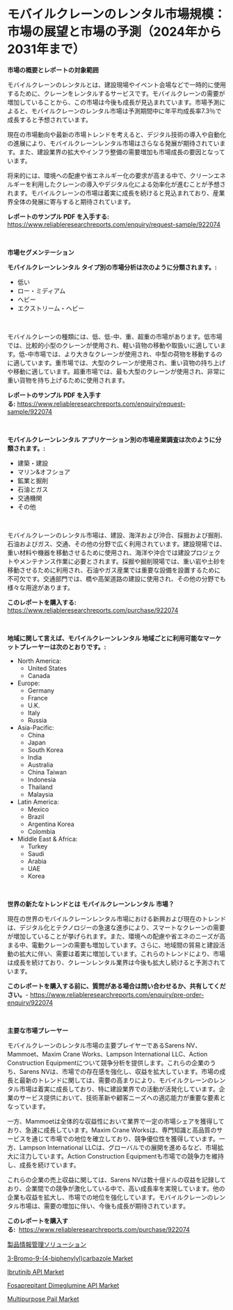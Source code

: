 <p><h1>モバイルクレーンのレンタル市場規模：市場の展望と市場の予測（2024年から2031年まで）</h1></p><p><strong>市場の概要とレポートの対象範囲</strong></p>
<p><p>モバイルクレーンのレンタルとは、建設現場やイベント会場などで一時的に使用するために、クレーンをレンタルするサービスです。モバイルクレーンの需要が増加していることから、この市場は今後も成長が見込まれています。市場予測によると、モバイルクレーンのレンタル市場は予測期間中に年平均成長率7.3％で成長すると予想されています。</p><p>現在の市場動向や最新の市場トレンドを考えると、デジタル技術の導入や自動化の進展により、モバイルクレーンレンタル市場はさらなる発展が期待されています。また、建設業界の拡大やインフラ整備の需要増加も市場成長の要因となっています。</p><p>将来的には、環境への配慮や省エネルギー化の要求が高まる中で、クリーンエネルギーを利用したクレーンの導入やデジタル化による効率化が進むことが予想されます。モバイルクレーンの市場は着実に成長を続けると見込まれており、産業界全体の発展に寄与すると期待されています。</p></p>
<p><strong>レポートのサンプル PDF を入手する:</strong> <a href="https://www.reliableresearchreports.com/enquiry/request-sample/922074">https://www.reliableresearchreports.com/enquiry/request-sample/922074</a></p>
<p>&nbsp;</p>
<p><strong>市場セグメンテーション</strong></p>
<p><strong>モバイルクレーンレンタル タイプ別の市場分析は次のように分類されます。:</strong></p>
<p><ul><li>低い</li><li>ロー・ミディアム</li><li>ヘビー</li><li>エクストリーム・ヘビー</li></ul></p>
<p>&nbsp;</p>
<p><p>モバイルクレーンの種類には、低、低-中、重、超重の市場があります。低市場では、比較的小型のクレーンが使用され、軽い貨物の移動や取扱いに適しています。低-中市場では、より大きなクレーンが使用され、中型の荷物を移動するのに適しています。重市場では、大型のクレーンが使用され、重い貨物の持ち上げや移動に適しています。超重市場では、最も大型のクレーンが使用され、非常に重い貨物を持ち上げるために使用されます。</p></p>
<p><strong>レポートのサンプル PDF を入手する:</strong>&nbsp;<a href="https://www.reliableresearchreports.com/enquiry/request-sample/922074">https://www.reliableresearchreports.com/enquiry/request-sample/922074</a></p>
<p>&nbsp;</p>
<p><strong> モバイルクレーンレンタル アプリケーション別の市場産業調査は次のように分類されます。:</strong></p>
<p><ul><li>建築・建設</li><li>マリン&オフショア</li><li>鉱業と掘削</li><li>石油とガス</li><li>交通機関</li><li>その他</li></ul></p>
<p>&nbsp;</p>
<p><p>モバイルクレーンのレンタル市場は、建設、海洋および沖合、採掘および掘削、石油およびガス、交通、その他の分野で広く利用されています。建設現場では、重い材料や機器を移動させるために使用され、海洋や沖合では建設プロジェクトやメンテナンス作業に必要とされます。採掘や掘削現場では、重い岩や土砂を移動させるために利用され、石油やガス産業では重要な設備を設置するために不可欠です。交通部門では、橋や高架道路の建設に使用され、その他の分野でも様々な用途があります。</p></p>
<p><strong>このレポートを購入する:</strong>&nbsp; <a href="https://www.reliableresearchreports.com/purchase/922074">https://www.reliableresearchreports.com/purchase/922074</a></p>
<p>&nbsp;</p>
<p><strong>地域に関して言えば、モバイルクレーンレンタル 地域ごとに利用可能なマーケットプレーヤーは次のとおりです。:</strong></p>
<p><ul>
    <li>
        North America:
        <ul>
            <li>United States</li>
            <li>Canada</li>
        </ul>
    </li>
    <li>
        Europe:
        <ul>
            <li>Germany</li>
            <li>France</li>
            <li>U.K.</li>
            <li>Italy</li>
            <li>Russia</li>
        </ul>
    </li>
    <li>
        Asia-Pacific:
        <ul>
            <li>China</li>
            <li>Japan</li>
            <li>South Korea</li>
            <li>India</li>
            <li>Australia</li>
            <li>China Taiwan</li>
            <li>Indonesia</li>
            <li>Thailand</li>
            <li>Malaysia</li>
        </ul>
    </li>
    <li>
        Latin America:
        <ul>
            <li>Mexico</li>
            <li>Brazil</li>
            <li>Argentina Korea</li>
            <li>Colombia</li>
        </ul>
    </li>
    <li>
        Middle East & Africa:
        <ul>
            <li>Turkey</li>
            <li>Saudi</li>
            <li>Arabia</li>
            <li>UAE</li>
            <li>Korea</li>
        </ul>
    </li>
    </ul></p>
<p>&nbsp;</p>
<p><strong>世界の新たなトレンドとは モバイルクレーンレンタル 市場？</strong></p>
<p><p>現在の世界のモバイルクレーンレンタル市場における新興および現在のトレンドは、デジタル化とテクノロジーの急速な進歩により、スマートなクレーンの需要が増加していることが挙げられます。また、環境への配慮や省エネのニーズが高まる中、電動クレーンの需要も増加しています。さらに、地域間の貿易と建設活動の拡大に伴い、需要は着実に増加しています。これらのトレンドにより、市場は成長を続けており、クレーンレンタル業界は今後も拡大し続けると予測されています。</p></p>
<p><strong>このレポートを購入する前に、質問がある場合は問い合わせるか、共有してください。</strong>- <a href="https://www.reliableresearchreports.com/enquiry/pre-order-enquiry/922074">https://www.reliableresearchreports.com/enquiry/pre-order-enquiry/922074</a></p>
<p>&nbsp;</p>
<p><strong>主要な市場プレーヤー</strong></p>
<p><p>モバイルクレーンのレンタル市場の主要プレイヤーであるSarens NV、Mammoet、Maxim Crane Works、Lampson International LLC、Action Construction Equipmentについて競争分析を提供します。これらの企業のうち、Sarens NVは、市場での存在感を強化し、収益を拡大しています。市場の成長と最新のトレンドに関しては、需要の高まりにより、モバイルクレーンのレンタル市場は着実に成長しており、特に建設業界での活動が活発化しています。企業のサービス提供において、技術革新や顧客ニーズへの適応能力が重要な要素となっています。</p><p>一方、Mammoetは全体的な収益性において業界で一定の市場シェアを獲得しており、急速に成長しています。Maxim Crane Worksは、専門知識と高品質のサービスを通じて市場での地位を確立しており、競争優位性を獲得しています。一方、Lampson International LLCは、グローバルでの展開を進めるなど、市場拡大に注力しています。Action Construction Equipmentも市場での競争力を維持し、成長を続けています。</p><p>これらの企業の売上収益に関しては、Sarens NVは数十億ドルの収益を記録しており、企業間での競争が激化している中で、高い成長率を実現しています。他の企業も収益を拡大し、市場での地位を強化しています。モバイルクレーンのレンタル市場は、需要の増加に伴い、今後も成長が期待されています。</p></p>
<p><strong>このレポートを購入する:</strong>&nbsp;&nbsp;<a href="https://www.reliableresearchreports.com/purchase/922074">https://www.reliableresearchreports.com/purchase/922074</a></p>
<p><p><a href="https://github.com/mohamedbakry57/Market-Research-Report-List-2/blob/main/7148509182447.md">製品情報管理ソリューション</a></p><p><a href="https://github.com/santosh758595/Market-Research-Report-List-3/blob/main/3-bromo-9-4-biphenylylcarbazole-market.md">3-Bromo-9-(4-biphenylyl)carbazole Market</a></p><p><a href="https://issuu.com/reportprime-2/docs/ibrutinib-api-market-size-2030.pptx">Ibrutinib API Market</a></p><p><a href="https://issuu.com/reportprime-2/docs/fosaprepitant-dimeglumine-api-market-size-2030.ppt">Fosaprepitant Dimeglumine API Market</a></p><p><a href="https://github.com/elizabethdagraca/Market-Research-Report-List-2/blob/main/multipurpose-pail-market.md">Multipurpose Pail Market</a></p></p>